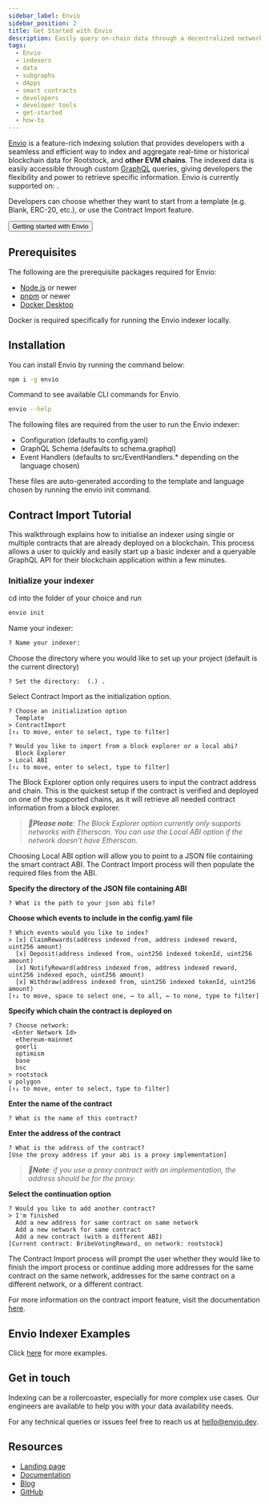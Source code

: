 ```yaml
---
sidebar_label: Envio
sidebar_position: 2
title: Get Started with Envio
description: Easily query on-chain data through a decentralized network of indexers
tags:
  - Envio
  - indexers
  - data
  - subgraphs
  - dApps
  - smart contracts
  - developers
  - developer tools
  - get-started
  - how-to
---
```


[Envio](https://envio.dev/) is a feature-rich indexing solution that provides developers with a seamless and efficient way to index and aggregate real-time or historical blockchain data for Rootstock, and **other EVM chains**. The indexed data is easily accessible through custom [GraphQL](https://graphql.org/) queries, giving developers the flexibility and power to retrieve specific information. Envio is currently supported on: <Shield title="mainnet" color="orange" />.

Developers can choose whether they want to start from a template (e.g. Blank, ERC-20, etc.), or use the Contract Import feature.

<Button size="sm" href="/dev-tools/data/envio/">Getting started with Envio</Button>

## Prerequisites

The following are the prerequisite packages required for Envio:

- [Node.js](http://node.js) <Shield version="18" /> or newer
- [pnpm](https://pnpm.io/installation) <Shield version="8" /> or newer
- [Docker Desktop](https://www.docker.com/products/docker-desktop/)

Docker is required specifically for running the Envio indexer locally.

## Installation

You can install Envio by running the command below:

```bash
npm i -g envio
```

Command to see available CLI commands for Envio.

```bash
envio --help
```

The following files are required from the user to run the Envio indexer:

- Configuration (defaults to config.yaml)
- GraphQL Schema (defaults to schema.graphql)
- Event Handlers (defaults to src/EventHandlers.\* depending on the language chosen)

These files are auto-generated according to the template and language chosen by running the envio init command.

## Contract Import Tutorial

This walkthrough explains how to initialise an indexer using single or multiple contracts that are already deployed on a blockchain. This process allows a user to quickly and easily start up a basic indexer and a queryable GraphQL API for their blockchain application within a few minutes.

### Initialize your indexer

cd into the folder of your choice and run

```bash
envio init
```

Name your indexer:

```bash
? Name your indexer:
```

Choose the directory where you would like to set up your project (default is the current directory)

```text
? Set the directory:  (.) .
```

Select Contract Import as the initialization option.

```text
? Choose an initialization option
  Template
> ContractImport
[↑↓ to move, enter to select, type to filter]
```

```text
? Would you like to import from a block explorer or a local abi?
  Block Explorer
> Local ABI
[↑↓ to move, enter to select, type to filter]
```

The Block Explorer option only requires users to input the contract address and chain. This is the quickest setup if the contract is verified and deployed on one of the supported chains, as it will retrieve all needed contract information from a block explorer.

> _**📣Please note**: The Block Explorer option currently only supports networks with Etherscan. You can use the Local ABI option if the network doesn't have Etherscan._

Choosing Local ABI option will allow you to point to a JSON file containing the smart contract ABI. The Contract Import process will then populate the required files from the ABI.

**Specify the directory of the JSON file containing ABI**

```text
? What is the path to your json abi file?
```

**Choose which events to include in the config.yaml file**

```text
? Which events would you like to index?
> [x] ClaimRewards(address indexed from, address indexed reward, uint256 amount)
  [x] Deposit(address indexed from, uint256 indexed tokenId, uint256 amount)
  [x] NotifyReward(address indexed from, address indexed reward, uint256 indexed epoch, uint256 amount)
  [x] Withdraw(address indexed from, uint256 indexed tokenId, uint256 amount)
[↑↓ to move, space to select one, → to all, ← to none, type to filter]
```

**Specify which chain the contract is deployed on**

```text
? Choose network:
 <Enter Network Id>
  ethereum-mainnet
  goerli
  optimism
  base
  bsc
> rootstock
v polygon
[↑↓ to move, enter to select, type to filter]
```

**Enter the name of the contract**

```text
? What is the name of this contract?
```

**Enter the address of the contract**

```text
? What is the address of the contract?
[Use the proxy address if your abi is a proxy implementation]
```

> _**📣Note**: if you use a proxy contract with an implementation, the address should be for the proxy._

**Select the continuation option**

```text
? Would you like to add another contract?
> I'm finished
  Add a new address for same contract on same network
  Add a new network for same contract
  Add a new contract (with a different ABI)
[Current contract: BribeVotingReward, on network: rootstock]
```

The Contract Import process will prompt the user whether they would like to finish the import process or continue adding more addresses for the same contract on the same network, addresses for the same contract on a different network, or a different contract.

For more information on the contract import feature, visit the documentation[ here](https://docs.envio.dev/docs/contract-import).

## Envio Indexer Examples

Click [here](https://docs.envio.dev/docs/example-uniswap-v3) for more examples.

## Get in touch

Indexing can be a rollercoaster, especially for more complex use cases. Our engineers are available to help you with your data availability needs.

For any technical queries or issues feel free to reach us at [hello@envio.dev](mailto:hello@envio.dev).

## Resources

- [Landing page](https://envio.dev/)
- [Documentation](https://docs.envio.dev/docs/overview)
- [Blog](https://docs.envio.dev/blog)
- [GitHub](https://github.com/enviodev)
